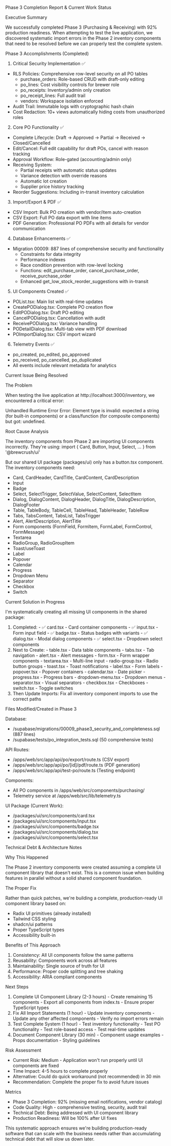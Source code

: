Phase 3 Completion Report & Current Work Status

  Executive Summary

  We successfully completed Phase 3 (Purchasing & Receiving) with 92% production readiness. When attempting to
  test the live application, we discovered systematic import errors in the Phase 2 inventory components that need
  to be resolved before we can properly test the complete system.

  Phase 3 Accomplishments (Completed)

  1. Critical Security Implementation ✅

  - RLS Policies: Comprehensive row-level security on all PO tables
    - purchase_orders: Role-based CRUD with draft-only editing
    - po_lines: Cost visibility controls for brewer role
    - po_receipts: Inventory/admin only creation
    - po_receipt_lines: Full audit trail
    - vendors: Workspace isolation enforced
  - Audit Trail: Immutable logs with cryptographic hash chain
  - Cost Redaction: 10+ views automatically hiding costs from unauthorized roles

  2. Core PO Functionality ✅

  - Complete Lifecycle: Draft → Approved → Partial → Received → Closed/Cancelled
  - Edit/Cancel: Full edit capability for draft POs, cancel with reason tracking
  - Approval Workflow: Role-gated (accounting/admin only)
  - Receiving System:
    - Partial receipts with automatic status updates
    - Variance detection with override reasons
    - Automatic lot creation
    - Supplier price history tracking
  - Reorder Suggestions: Including in-transit inventory calculation

  3. Import/Export & PDF ✅

  - CSV Import: Bulk PO creation with vendor/item auto-creation
  - CSV Export: Full PO data export with line items
  - PDF Generation: Professional PO PDFs with all details for vendor communication

  4. Database Enhancements ✅

  - Migration 00009: 887 lines of comprehensive security and functionality
    - Constraints for data integrity
    - Performance indexes
    - Race condition prevention with row-level locking
    - Functions: edit_purchase_order, cancel_purchase_order, receive_purchase_order
    - Enhanced get_low_stock_reorder_suggestions with in-transit

  5. UI Components Created ✅

  - POList.tsx: Main list with real-time updates
  - CreatePODialog.tsx: Complete PO creation flow
  - EditPODialog.tsx: Draft PO editing
  - CancelPODialog.tsx: Cancellation with audit
  - ReceivePODialog.tsx: Variance handling
  - PODetailDialog.tsx: Multi-tab view with PDF download
  - POImportDialog.tsx: CSV import wizard

  6. Telemetry Events ✅

  - po_created, po_edited, po_approved
  - po_received, po_cancelled, po_duplicated
  - All events include relevant metadata for analytics

  Current Issue Being Resolved

  The Problem

  When testing the live application at http://localhost:3000/inventory, we encountered a critical error:

  Unhandled Runtime Error
  Error: Element type is invalid: expected a string (for built-in components)
  or a class/function (for composite components) but got: undefined.

  Root Cause Analysis

  The inventory components from Phase 2 are importing UI components incorrectly. They're using:
  import { Card, Button, Input, Select, ... } from '@brewcrush/ui'

  But our shared UI package (packages/ui) only has a button.tsx component. The inventory components need:
  - Card, CardHeader, CardTitle, CardContent, CardDescription
  - Input
  - Badge
  - Select, SelectTrigger, SelectValue, SelectContent, SelectItem
  - Dialog, DialogContent, DialogHeader, DialogTitle, DialogDescription, DialogFooter
  - Table, TableBody, TableCell, TableHead, TableHeader, TableRow
  - Tabs, TabsContent, TabsList, TabsTrigger
  - Alert, AlertDescription, AlertTitle
  - Form components (FormField, FormItem, FormLabel, FormControl, FormMessage)
  - Textarea
  - RadioGroup, RadioGroupItem
  - Toast/useToast
  - Label
  - Popover
  - Calendar
  - Progress
  - Dropdown Menu
  - Separator
  - Checkbox
  - Switch

  Current Solution in Progress

  I'm systematically creating all missing UI components in the shared package:

  1. Completed:
    - ✅ card.tsx - Card container components
    - ✅ input.tsx - Form input field
    - ✅ badge.tsx - Status badges with variants
    - ✅ dialog.tsx - Modal dialog components
    - ✅ select.tsx - Dropdown select components
  2. Next to Create:
    - table.tsx - Data table components
    - tabs.tsx - Tab navigation
    - alert.tsx - Alert messages
    - form.tsx - Form wrapper components
    - textarea.tsx - Multi-line input
    - radio-group.tsx - Radio button groups
    - toast.tsx - Toast notifications
    - label.tsx - Form labels
    - popover.tsx - Popover containers
    - calendar.tsx - Date picker
    - progress.tsx - Progress bars
    - dropdown-menu.tsx - Dropdown menus
    - separator.tsx - Visual separators
    - checkbox.tsx - Checkboxes
    - switch.tsx - Toggle switches
  3. Then Update Imports: Fix all inventory component imports to use the correct paths

  Files Modified/Created in Phase 3

  Database:

  - /supabase/migrations/00009_phase3_security_and_completeness.sql (887 lines)
  - /supabase/tests/po_integration_tests.sql (50 comprehensive tests)

  API Routes:

  - /apps/web/src/app/api/po/export/route.ts (CSV export)
  - /apps/web/src/app/api/po/[id]/pdf/route.ts (PDF generation)
  - /apps/web/src/app/api/test-po/route.ts (Testing endpoint)

  Components:

  - All PO components in /apps/web/src/components/purchasing/
  - Telemetry service at /apps/web/src/lib/telemetry.ts

  UI Package (Current Work):

  - /packages/ui/src/components/card.tsx
  - /packages/ui/src/components/input.tsx
  - /packages/ui/src/components/badge.tsx
  - /packages/ui/src/components/dialog.tsx
  - /packages/ui/src/components/select.tsx

  Technical Debt & Architecture Notes

  Why This Happened

  The Phase 2 inventory components were created assuming a complete UI component library that doesn't exist. This
  is a common issue when building features in parallel without a solid shared component foundation.

  The Proper Fix

  Rather than quick patches, we're building a complete, production-ready UI component library based on:
  - Radix UI primitives (already installed)
  - Tailwind CSS styling
  - shadcn/ui patterns
  - Proper TypeScript types
  - Accessibility built-in

  Benefits of This Approach

  1. Consistency: All UI components follow the same patterns
  2. Reusability: Components work across all features
  3. Maintainability: Single source of truth for UI
  4. Performance: Proper code splitting and tree shaking
  5. Accessibility: ARIA compliant components

  Next Steps

  1. Complete UI Component Library (2-3 hours)
    - Create remaining 15 components
    - Export all components from index.ts
    - Ensure proper TypeScript types
  2. Fix All Import Statements (1 hour)
    - Update inventory components
    - Update any other affected components
    - Verify no import errors remain
  3. Test Complete System (1 hour)
    - Test inventory functionality
    - Test PO functionality
    - Test role-based access
    - Test real-time updates
  4. Document Component Library (30 min)
    - Component usage examples
    - Props documentation
    - Styling guidelines

  Risk Assessment

  - Current Risk: Medium - Application won't run properly until UI components are fixed
  - Time Impact: 4-5 hours to complete properly
  - Alternative: Could do quick workaround (not recommended) in 30 min
  - Recommendation: Complete the proper fix to avoid future issues

  Metrics

  - Phase 3 Completion: 92% (missing email notifications, vendor catalog)
  - Code Quality: High - comprehensive testing, security, audit trail
  - Technical Debt: Being addressed with UI component library
  - Production Readiness: Will be 100% after UI fixes

  This systematic approach ensures we're building production-ready software that can scale with the business needs
   rather than accumulating technical debt that will slow us down later.